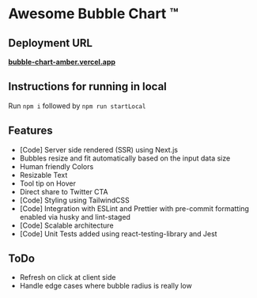 # Awesome Bubble Chart &trade;

## Deployment URL
**[bubble-chart-amber.vercel.app](https://bubble-chart-amber.vercel.app/)**

## Instructions for running in local
Run `npm i` followed by `npm run startLocal`

## Features
- [Code] Server side rendered (SSR) using Next.js
- Bubbles resize and fit automatically based on the input data size
- Human friendly Colors
- Resizable Text
- Tool tip on Hover
- Direct share to Twitter CTA
- [Code] Styling using TailwindCSS
- [Code] Integration with ESLint and Prettier with pre-commit formatting enabled via husky and lint-staged
- [Code] Scalable architecture
- [Code] Unit Tests added using react-testing-library and Jest

## ToDo
- Refresh on click at client side
- Handle edge cases where bubble radius is really low

